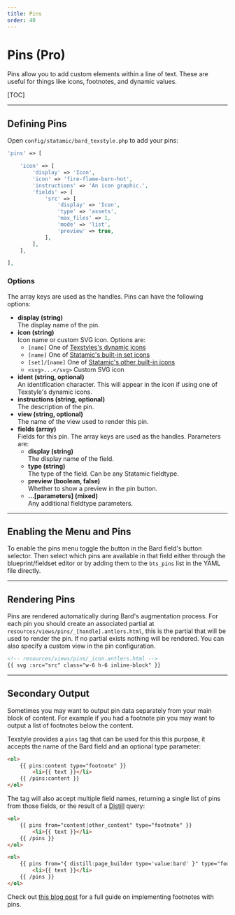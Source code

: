 ```yaml
---
title: Pins
order: 40
---
```


# Pins (Pro)

Pins allow you to add custom elements within a line of text. These are useful for things like icons, footnotes, and dynamic values.

[TOC]

---

## Defining Pins

Open `config/statamic/bard_texstyle.php` to add your pins:

```php
'pins' => [

    'icon' => [
        'display' => 'Icon',
        'icon' => 'fire-flame-burn-hot',
        'instructions' => 'An icon graphic.',
        'fields' => [
            'src' => [
                'display' => 'Icon',
                'type' => 'assets',
                'max_files' => 1,
                'mode' => 'list',
                'preview' => true,
            ],
        ],
    ],

],
```

### Options

The array keys are used as the handles. Pins can have the following options:

* **display (string)**  
  The display name of the pin.
* **icon (string)**  
  Icon name or custom SVG icon. Options are:
    * `[name]` One of [Texstyles's dynamic icons](dynamic-icons)
    * `[name]` One of [Statamic's built-in set icons](https://github.com/statamic/cms/tree/4.x/resources/svg/icons/plump)
    * `[set]/[name]` One of [Statamic's other built-in icons](https://github.com/statamic/cms/tree/4.x/resources/svg/icons)
    * `<svg>...</svg>` Custom SVG icon
* **ident (string, optional)**  
  An identification character. This will appear in the icon if using one of Texstyle's dynamic icons.
* **instructions (string, optional)**  
  The description of the pin.
* **view (string, optional)**  
  The name of the view used to render this pin.
* **fields (array)**  
  Fields for this pin. The array keys are used as the handles. Parameters are:
  * **display (string)**  
    The display name of the field.
  * **type (string)**  
    The type of the field. Can be any Statamic fieldtype.
  * **preview (boolean, false)**  
    Whether to show a preview in the pin button.
  * **...[parameters] (mixed)**  
    Any additional fieldtype parameters.

---

## Enabling the Menu and Pins

To enable the pins menu toggle the button in the Bard field's button selector. Then select which pins are available in that field either through the blueprint/fieldset editor or by adding them to the `bts_pins` list in the YAML file directly.

---

## Rendering Pins

Pins are rendered automatically during Bard's augmentation process. For each pin you should create an associated partial at `resources/views/pins/_[handle].antlers.html`, this is the partial that will be used to render the pin. If no partial exists nothing will be rendered. You can also specify a custom view in the pin configuration.

```html
<!-- resources/views/pins/_icon.antlers.html -->
{{ svg :src="src" class="w-6 h-6 inline-block" }}
```

---

## Secondary Output

Sometimes you may want to output pin data separately from your main block of content. For example if you had a footnote pin you may want to output a list of footnotes below the content.

Texstyle provides a `pins` tag that can be used for this this purpose, it accepts the name of the Bard field and an optional type parameter:

```html
<ol>
    {{ pins:content type="footnote" }}
        <li>{{ text }}</li>
    {{ /pins:content }}
</ol>
```

The tag will also accept multiple field names, returning a single list of pins from those fields, or the result of a [Distill](https://statamic.com/addons/jacksleight/distill) query:

```html
<ol>
    {{ pins from="content|other_content" type="footnote" }}
        <li>{{ text }}</li>
    {{ /pins }}
</ol>
```

```html
<ol>
    {{ pins from="{ distill:page_builder type='value:bard' }" type="footnote" }}
        <li>{{ text }}</li>
    {{ /pins }}
</ol>
```

Check out [this blog post](http://jacksleight.dev/posts/adding-footnotes-to-bard-with-texstyle-pins) for a full guide on implementing footnotes with pins.